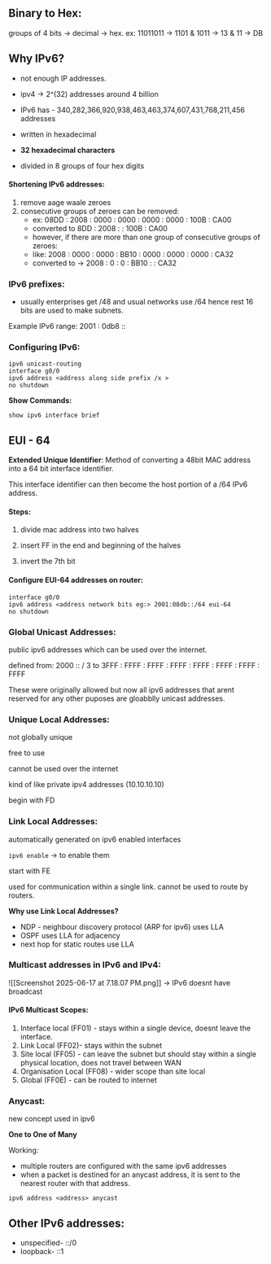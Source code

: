 ## Binary to Hex:
groups of 4 bits -> decimal -> hex.
ex: 11011011 -> 1101 & 1011 -> 13 & 11 -> DB

## Why IPv6?

- not enough IP addresses.
- ipv4 -> 2^(32) addresses around 4 billion

- IPv6 has - 340,282,366,920,938,463,463,374,607,431,768,211,456 addresses
- written in hexadecimal
- **32 hexadecimal characters**
- divided in 8 groups of four hex digits 

#### Shortening IPv6 addresses:

1. remove aage waale zeroes
2. consecutive groups of zeroes can be removed: 
	- ex: 08DD : 2008 : 0000 : 0000 : 0000 : 0000 : 100B : CA00
	- converted to 8DD : 2008 : : 100B : CA00
	- however, if there are more than one group of consecutive groups of zeroes:
	- like: 2008 : 0000 : 0000 : BB10 : 0000 : 0000 : 0000 : CA32
	- converted to -> 2008 : 0 : 0 : BB10 : : CA32

### IPv6 prefixes:
- usually enterprises get /48 and usual networks use /64 hence rest 16 bits are used to make subnets.

Example IPv6 range: 2001 : 0db8 ::

### Configuring IPv6:
```
ipv6 unicast-routing
interface g0/0
ipv6 address <address along side prefix /x >
no shutdown
```

**Show Commands:**

```
show ipv6 interface brief
```

## EUI - 64

**Extended Unique Identifier**:
Method of converting a 48bit MAC address into a 64 bit interface identifier.

This interface identifier can then become the host portion of a /64 IPv6 address.

#### Steps:
1. divide mac address into two halves

2. insert FF in the end and beginning of the halves

3. invert the 7th bit

#### Configure EUI-64 addresses on router:
```
interface g0/0
ipv6 address <address network bits eg:> 2001:08db::/64 eui-64
no shutdown
```

### Global Unicast Addresses:
public ipv6 addresses which can be used over the internet.

defined from: 
2000 :: / 3 to 3FFF : FFFF : FFFF : FFFF : FFFF : FFFF : FFFF : FFFF

These were originally allowed but now all ipv6 addresses that arent reserved for any other puposes are gloabblly unicast addresses.

### Unique Local Addresses:
not globally unique

free to use

cannot be used over the internet 

kind of like private ipv4 addresses (10.10.10.10)

begin with FD

### Link Local Addresses:
automatically generated on ipv6 enabled interfaces

`ipv6 enable` -> to enable them

start with FE

used for communication within a single link. cannot be used to route by routers.

**Why use Link Local Addresses?**
- NDP - neighbour discovery protocol (ARP for ipv6) uses LLA
- OSPF uses LLA for adjacency 
- next hop for static routes use LLA

### Multicast addresses in IPv6 and IPv4:

![[Screenshot 2025-06-17 at 7.18.07 PM.png]]
 -> IPv6 doesnt have broadcast

#### IPv6 Multicast Scopes:
1. Interface local (FF01) - stays within a single device, doesnt leave the interface.
2. Link Local (FF02)- stays within the subnet
3. Site local (FF05) - can leave the subnet but should stay within a single physical location, does not travel between WAN
4. Organisation Local (FF08) - wider scope than site local
5. Global (FF0E) - can be routed to internet

### Anycast:
new concept used in ipv6

**One to One of Many**

Working:
- multiple routers are configured with the same ipv6 addresses
- when a packet is destined for an anycast address, it is sent to the nearest router with that address.

`ipv6 address <address> anycast`

## Other IPv6 addresses:
- unspecified- ::/0
- loopback- ::1